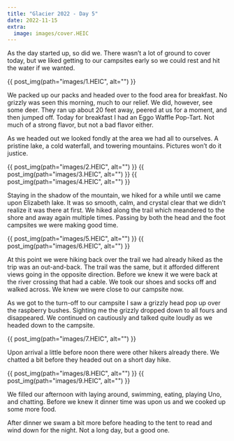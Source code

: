 ```yaml
---
title: "Glacier 2022 - Day 5"
date: 2022-11-15
extra:
  image: images/cover.HEIC
---
```


As the day started up, so did we. There wasn’t a lot of ground to cover today, but we liked getting to our campsites early so we could rest and hit the water if we wanted.

{{ post_img(path="images/1.HEIC", alt="") }}

We packed up our packs and headed over to the food area for breakfast. No grizzly was seen this morning, much to our relief. We did, however, see some deer. They ran up about 20 feet away, peered at us for a moment, and then jumped off. Today for breakfast I had an Eggo Waffle Pop-Tart. Not much of a strong flavor, but not a bad flavor either.

As we headed out we looked fondly at the area we had all to ourselves. A pristine lake, a cold waterfall, and towering mountains. Pictures won’t do it justice.

{{ post_img(path="images/2.HEIC", alt="") }}
{{ post_img(path="images/3.HEIC", alt="") }}
{{ post_img(path="images/4.HEIC", alt="") }}

Staying in the shadow of the mountain, we hiked for a while until we came upon Elizabeth lake. It was so smooth, calm, and crystal clear that we didn’t realize it was there at first. We hiked along the trail which meandered to the shore and away again multiple times. Passing by both the head and the foot campsites we were making good time.

{{ post_img(path="images/5.HEIC", alt="") }}
{{ post_img(path="images/6.HEIC", alt="") }}

At this point we were hiking back over the trail we had already hiked as the trip was an out-and-back. The trail was the same, but it afforded different views going in the opposite direction. Before we knew it we were back at the river crossing that had a cable. We took our shoes and socks off and walked across. We knew we were close to our campsite now.

As we got to the turn-off to our campsite I saw a grizzly head pop up over the raspberry bushes. Sighting me the grizzly dropped down to all fours and disappeared. We continued on cautiously and talked quite loudly as we headed down to the campsite.

{{ post_img(path="images/7.HEIC", alt="") }}

Upon arrival a little before noon there were other hikers already there. We chatted a bit before they headed out on a short day hike.

{{ post_img(path="images/8.HEIC", alt="") }}
{{ post_img(path="images/9.HEIC", alt="") }}

We filled our afternoon with laying around, swimming, eating, playing Uno, and chatting. Before we knew it dinner time was upon us and we cooked up some more food.

After dinner we swam a bit more before heading to the tent to read and wind down for the night. Not a long day, but a good one.
